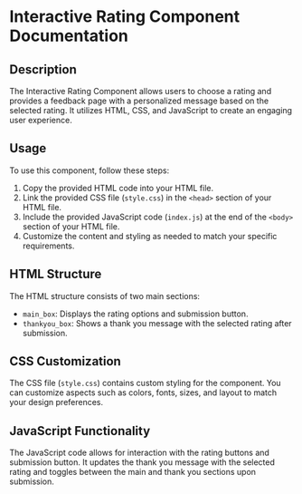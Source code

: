 # Interactive Rating Component Documentation

## Description
The Interactive Rating Component allows users to choose a rating and provides a feedback page with a personalized message based on the selected rating. It utilizes HTML, CSS, and JavaScript to create an engaging user experience.

## Usage
To use this component, follow these steps:

1. Copy the provided HTML code into your HTML file.
2. Link the provided CSS file (`style.css`) in the `<head>` section of your HTML file.
3. Include the provided JavaScript code (`index.js`) at the end of the `<body>` section of your HTML file.
4. Customize the content and styling as needed to match your specific requirements.

## HTML Structure
The HTML structure consists of two main sections:
- `main_box`: Displays the rating options and submission button.
- `thankyou_box`: Shows a thank you message with the selected rating after submission.

## CSS Customization
The CSS file (`style.css`) contains custom styling for the component. You can customize aspects such as colors, fonts, sizes, and layout to match your design preferences.

## JavaScript Functionality
The JavaScript code allows for interaction with the rating buttons and submission button. It updates the thank you message with the selected rating and toggles between the main and thank you sections upon submission.
